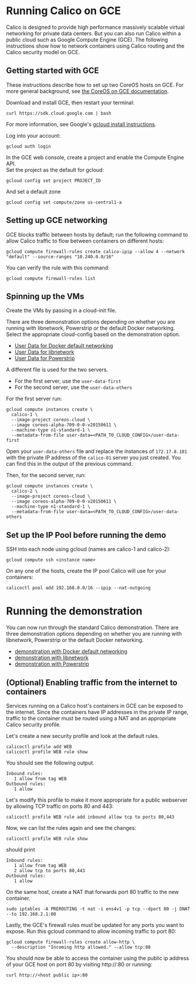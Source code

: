 # Running Calico on GCE
Calico is designed to provide high performance massively scalable virtual networking for private data centers. But you 
can also run Calico within a public cloud such as Google Compute Engine (GCE). The following instructions show how to 
network containers using Calico routing and the Calico security model on GCE.

## Getting started with GCE
These instructions describe how to set up two CoreOS hosts on GCE.  For more general background, see 
[the CoreOS on GCE documentation][coreos-gce].

Download and install GCE, then restart your terminal: 
```
curl https://sdk.cloud.google.com | bash
```
For more information, see Google's [gcloud install instructions][gcloud-instructions].

Log into your account:
```
gcloud auth login
```

In the GCE web console, create a project and enable the Compute Engine API.  
Set the project as the default for gcloud:
```
gcloud config set project PROJECT_ID
```
And set a default zone
```
gcloud config set compute/zone us-central1-a
```
## Setting up GCE networking
GCE blocks traffic between hosts by default; run the following command to allow Calico traffic to flow between 
containers on different hosts:
```
gcloud compute firewall-rules create calico-ipip --allow 4 --network "default" --source-ranges "10.240.0.0/16"
```
You can verify the rule with this command:
```
gcloud compute firewall-rules list
```

## Spinning up the VMs
Create the VMs by passing in a cloud-init file.

There are three demonstration options depending on whether you are running with libnetwork, Powerstrip or the 
default Docker networking.  Select the appropriate cloud-config based on the demonstration option.

- [User Data for Docker default networking](default-networking/cloud-config) 
- [User Data for libnetwork](libnetwork/cloud-config)  
- [User Data for Powerstrip](powerstrip/cloud-config)
  
A different file is used for the two servers.    
- For the first server, use the `user-data-first`
- For the second server, use the `user-data-others`

For the first server run:

```
gcloud compute instances create \
  calico-1 \
  --image-project coreos-cloud \
  --image coreos-alpha-709-0-0-v20150611 \
  --machine-type n1-standard-1 \
  --metadata-from-file user-data=<PATH_TO_CLOUD_CONFIG>/user-data-first
```

Open your `user-data-others` file and replace the instances of `172.17.8.101` with the private IP address of the `calico-01` server you just created.  You can find this in the output of the previous command.

Then, for the second server, run:

```
gcloud compute instances create \
  calico-2 \
  --image-project coreos-cloud \
  --image coreos-alpha-709-0-0-v20150611 \
  --machine-type n1-standard-1 \
  --metadata-from-file user-data=<PATH_TO_CLOUD_CONFIG>/user-data-others
```

## Set up the IP Pool before running the demo
SSH into each node using gcloud (names are calico-1 and calico-2):
```
gcloud compute ssh <instance name>
```

On any one of the hosts, create the IP pool Calico will use for your containers:
```
calicoctl pool add 192.168.0.0/16 --ipip --nat-outgoing
```

# Running the demonstration
You can now run through the standard Calico demonstration.  There are three demonstration options depending on 
whether you are running with libnetwork, Powerstrip or the default Docker networking.

- [demonstration with Docker default networking](default-networking/Demonstration.md) 
- [demonstration with libnetwork](libnetwork/Demonstration.md) 
- [demonstration with Powerstrip](powerstrip/Demonstration.md)

## (Optional) Enabling traffic from the internet to containers
Services running on a Calico host's containers in GCE can be exposed to the internet.  Since the containers have IP 
addresses in the private IP range, traffic to the container must be routed using a NAT and an appropriate Calico 
security profile.

Let's create a new security profile and look at the default rules.
```
calicoctl profile add WEB
calicoctl profile WEB rule show
```
You should see the following output.
```
Inbound rules:
   1 allow from tag WEB 
Outbound rules:
   1 allow
```

Let's modify this profile to make it more appropriate for a public webserver by allowing TCP traffic on ports 80 and 
443:

```
calicoctl profile WEB rule add inbound allow tcp to ports 80,443
```

Now, we can list the rules again and see the changes:

```
calicoctl profile WEB rule show
```

should print

```
Inbound rules:
   1 allow from tag WEB 
   2 allow tcp to ports 80,443
Outbound rules:
   1 allow
```

On the same host, create a NAT that forwards port 80 traffic to the new container.

```
sudo iptables -A PREROUTING -t nat -i ens4v1 -p tcp --dport 80 -j DNAT  --to 192.168.2.1:80
```

Lastly, the GCE's firewall rules must be updated for any ports you want to expose. Run this gcloud command to allow 
incoming traffic to port 80:

```
gcloud compute firewall-rules create allow-http \
  --description "Incoming http allowed." --allow tcp:80
```

You should now be able to access the container using the public ip address of your GCE host on port 80 by 
visiting http://<host public ip>:80 or running:

```
curl http://<host public ip>:80
```

[coreos-gce]: https://coreos.com/docs/running-coreos/cloud-providers/google-compute-engine/
[gcloud-instructions]: https://cloud.google.com/compute/docs/gcloud-compute/